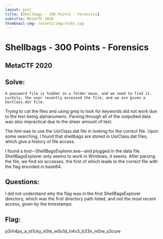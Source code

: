 ```yaml
---
layout: post
title: [Shellbags - 300 Points - Forensics]
subtitle: MetaCTF 2020
thumbnail-img: /assets/img/rocks.jpg
---
```


# Shellbags - 300 Points - Forensics

## MetaCTF 2020

## Solve:

```
A password file is hidden in a folder maze, and we need to find it. 
Luckily, the user recently accessed the file, and we are given a UsrClass.dat file.
```

Trying to cat the files and using grep to look for keywords did not work due to the text being alphanumeric. Parsing through all of the outputted data was also impractical due to the sheer amount of text.

The hint was to use the UsrClass.dat file in looking for the correct file. Upon some searching, I found that shellbags are stored in UsrClass.dat files, which give a history of file access.

I found a tool--ShellBagsExplorer.exe--and plugged in the data file. ShellBagsExplorer only seems to work in Windows, it seems. After parsing the file, we find six accesses, the first of which leads to the correct file with the flag encoded in base64.

## Questions:

I did not understand why the flag was in the first ShellBagsExplorer directory, which was the first directory path listed, and not the most recent access, given by the timestamps.

## Flag:

p3rh4ps_a_st1cky_n0te_w0u1d_h4v3_b33n_m0re_s3cure
